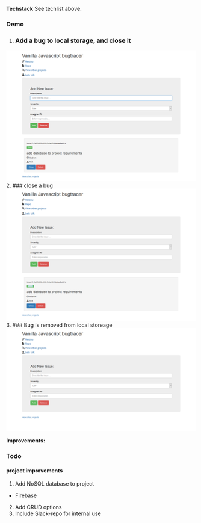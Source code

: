**Techstack**
See techlist above. 

### Demo

 1. ### Add a bug to local storage, and close it
![enter image description here](https://raw.githubusercontent.com/rickadams2/Javascript-Vanilla-bugtracer-0001/master/shot1.png)
 2. ### close a bug
 ![enter image description here](https://raw.githubusercontent.com/rickadams2/Javascript-Vanilla-bugtracer-0001/master/shot2.png)
 3. ### Bug is removed from local storeage 
 ![enter image description here](https://raw.githubusercontent.com/rickadams2/Javascript-Vanilla-bugtracer-0001/master/shot3.png) 
 
**Improvements:** 


### Todo

#### project improvements 
1. Add NoSQL database to project
 - Firebase 
2. Add  CRUD options
3. Include Slack-repo for internal use 

